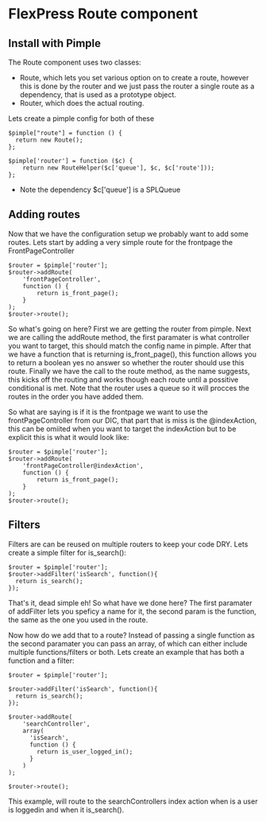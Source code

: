 # FlexPress Route component

## Install with Pimple
The Route component uses two classes:
- Route, which lets you set various option on to create a route, however this is done by the router and we just pass the router a single route as a dependency, that is used as a prototype object.
- Router, which does the actual routing.

Lets create a pimple config for both of these

```
$pimple["route"] = function () {
  return new Route();
};

$pimple['router'] = function ($c) {
    return new RouteHelper($c['queue'], $c, $c['route']));
};
```
- Note the dependency $c['queue']  is a SPLQueue

## Adding routes
Now that we have the configuration setup we probably want to add some routes. Lets start by adding a very simple route for the frontpage the FrontPageController

```
$router = $pimple['router'];
$router->addRoute(
    'frontPageController',
    function () {
        return is_front_page();
    }
);
$router->route();
```

So what's going on here? First we are getting the router from pimple. Next we are calling the addRoute method, the first paramater is what controller you want to target, this should match the config name in pimple. After that we have a function that is returning is_front_page(), this function allows you to return a boolean yes no answer so whether the router should use this route. Finally we have the call to the route method, as the name suggests, this kicks off the routing and works though each route until a possitive conditional is met. Note that the router uses a queue so it will procces the routes in the order you have added them.

So what are saying is if it is the frontpage we want to use the frontPageController from our DIC, that part that is miss is the @indexAction, this can be omiited when you want to target the indexAction but to be explicit this is what it would look like:

```
$router = $pimple['router'];
$router->addRoute(
    'frontPageController@indexAction',
    function () {
        return is_front_page();
    }
);
$router->route();
```

## Filters

Filters are can be reused on multiple routers to keep your code DRY. Lets create a simple filter for is_search():

```
$router = $pimple['router'];
$router->addFilter('isSearch', function(){
  return is_search();
});
```
That's it, dead simple eh! So what have we done here? The first paramater of addFilter lets you speficy a name for it, the second param is the function, the same as the one you used in the route.

Now how do we add that to a route? Instead of passing a single function as the second paramater you can pass an array, of which can either include multiple functions/filters or both. Lets create an example that has both a function and a filter:

```
$router = $pimple['router'];

$router->addFilter('isSearch', function(){
  return is_search();
});

$router->addRoute(
    'searchController',
    array(
      'isSearch',
      function () {
        return is_user_logged_in();
      }
    )
);

$router->route();
```

This example, will route to the searchControllers index action when is a user is loggedin and when it is_search().

